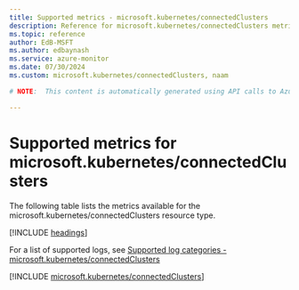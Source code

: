 ```yaml
---
title: Supported metrics - microsoft.kubernetes/connectedClusters
description: Reference for microsoft.kubernetes/connectedClusters metrics in Azure Monitor.
ms.topic: reference
author: EdB-MSFT
ms.author: edbaynash
ms.service: azure-monitor
ms.date: 07/30/2024
ms.custom: microsoft.kubernetes/connectedClusters, naam

# NOTE:  This content is automatically generated using API calls to Azure. Any edits made on these files will be overwritten in the next run of the script. 

---
```


  
# Supported metrics for microsoft.kubernetes/connectedClusters
  
The following table lists the metrics available for the microsoft.kubernetes/connectedClusters resource type.  
  
  
[!INCLUDE [headings](./includes/metrics-headings.md)]  
  
  
  
For a list of supported logs, see [Supported log categories - microsoft.kubernetes/connectedClusters](../supported-logs/microsoft-kubernetes-connectedclusters-logs.md)  
  
 

[!INCLUDE [microsoft.kubernetes/connectedClusters](./includes/microsoft-kubernetes-connectedclusters-metrics-include.md)]  

